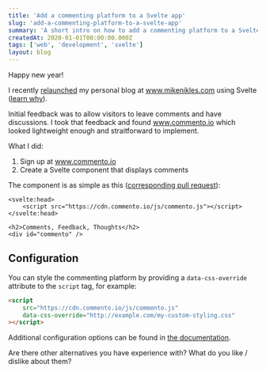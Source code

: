 ```yaml
---
title: 'Add a commenting platform to a Svelte app'
slug: 'add-a-commenting-platform-to-a-svelte-app'
summary: 'A short intro on how to add a commenting platform to a Svelte app using commento.io.'
createdAt: 2020-01-01T00:00:00.000Z
tags: ['web', 'development', 'svelte']
layout: blog
---
```


<script>
  export let data;
  const assetsBasePath = `/blog/${data.slug}`;
</script>

<!-- Photo by [Art Lasovsky](https://unsplash.com/@artlasovsky?utm_source=unsplash&utm_medium=referral&utm_content=creditCopyText) on [Unsplash](https://unsplash.com/s/photos/writing?utm_source=unsplash&utm_medium=referral&utm_content=creditCopyText) -->

Happy new year!

I recently [relaunched](https://www.mikenikles.com/blog/migrating-from-medium-to-my-own-blog) my personal blog at www.mikenikles.com using Svelte ([learn why](https://www.mikenikles.com/blog/why-i-moved-from-react-to-svelte-and-why-others-will-follow)).

Initial feedback was to allow visitors to leave comments and have discussions. I took that feedback and found www.commento.io which looked lightweight enough and straitforward to implement.

What I did:

1.  Sign up at www.commento.io
2.  Create a Svelte component that displays comments

The component is as simple as this ([corresponding pull request](https://github.com/mikenikles/www-mikenikles-com/pull/4/files)):

```svelte
<svelte:head>
	<script src="https://cdn.commento.io/js/commento.js"></script>
</svelte:head>

<h2>Comments, Feedback, Thoughts</h2>
<div id="commento" />
```

## Configuration

You can style the commenting platform by providing a `data-css-override` attribute to the `script` tag, for example:

```html
<script
	src="https://cdn.commento.io/js/commento.js"
	data-css-override="http://example.com/my-custom-styling.css"
></script>
```

Additional configuration options can be found in [the documentation](https://docs.commento.io/configuration/frontend/).

Are there other alternatives you have experience with? What do you like / dislike about them?

